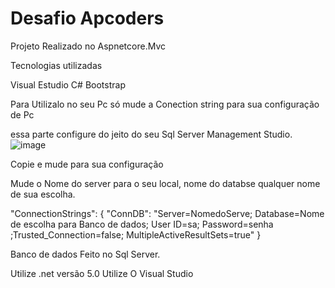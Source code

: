 # Desafio Apcoders 

Projeto Realizado no Aspnetcore.Mvc

Tecnologias utilizadas

Visual Estudio
C#
Bootstrap


Para Utilizalo no seu Pc só mude a Conection string para sua configuração de Pc

essa parte configure do jeito do seu Sql Server Management Studio.
![image](https://user-images.githubusercontent.com/94656550/150663413-87373c6d-0e4f-4e25-87c1-65ae352445c0.png)

Copie e mude para sua configuração

Mude o Nome do server para o seu local, nome do databse qualquer nome de sua escolha.

"ConnectionStrings": {
    "ConnDB": "Server=NomedoServe; Database=Nome de escolha para Banco de dados; User ID=sa; Password=senha ;Trusted_Connection=false; MultipleActiveResultSets=true"
  }
  



Banco de dados Feito no Sql Server.

Utilize .net versão 5.0
Utilize O Visual Studio





